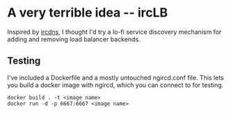 # A very terrible idea -- ircLB

Inspired by [ircdns](https://github.com/purpleidea/ircdns), I thought I'd try a lo-fi service discovery mechanism for adding and removing load balancer backends.

## Testing

I've included a Dockerfile and a mostly untouched ngircd.conf file. This lets you build a docker image with ngircd, which you can connect to for testing.

```
docker build . -t <image name>
docker run -d -p 6667:6667 <image name>
```
